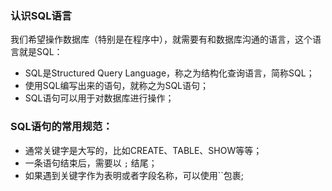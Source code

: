 

### 认识SQL语言

我们希望操作数据库（特别是在程序中），就需要有和数据库沟通的语言，这个语言就是SQL：

- SQL是Structured Query Language，称之为结构化查询语言，简称SQL；
- 使用SQL编写出来的语句，就称之为SQL语句；
- SQL语句可以用于对数据库进行操作；

### SQL语句的常用规范：

- 通常关键字是大写的，比如CREATE、TABLE、SHOW等等；
- 一条语句结束后，需要以 `;` 结尾；
- 如果遇到关键字作为表明或者字段名称，可以使用``包裹;

